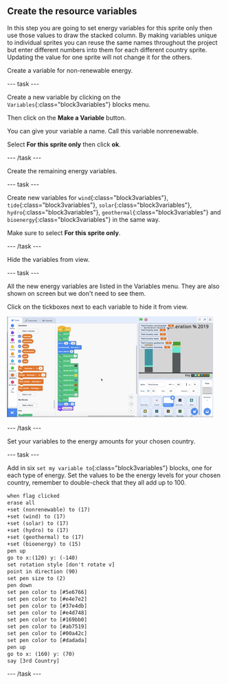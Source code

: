 ## Create the resource variables

In this step you are going to set energy variables for this sprite only then use those values to draw the stacked column. By making variables unique to individual sprites you can reuse the same names throughout the project but enter different numbers into them for each different country sprite. Updating the value for one sprite will not change it for the others.

Create a variable for non-renewable energy. 

--- task ---

Create a new variable by clicking on the `Variables`{:class="block3variables"} blocks menu.

Then click on the **Make a Variable** button.

You can give your variable a name. Call this variable nonrenewable.

Select **For this sprite only** then click **ok**.

--- /task ---

Create the remaining energy variables.

--- task ---

Create new variables for `wind`{:class="block3variables"}, `tide`{:class="block3variables"}, `solar`{:class="block3variables"}, `hydro`{:class="block3variables"}, `geothermal`{:class="block3variables"} and `bioenergy`{:class="block3variables"} in the same way. 

Make sure to select **For this sprite only**.

--- /task ---

Hide the variables from view.

--- task ---

All the new energy variables are listed in the Variables menu. They are also shown on screen but we don't need to see them. 

Click on the tickboxes next to each variable to hide it from view. 

![gif of hiding variables](images/hiding-variables.gif)

--- /task ---

Set your variables to the energy amounts for your chosen country.

--- task ---

Add in six `set my variable to`{:class="block3variables"} blocks, one for each type of energy. Set the values to be the energy levels for your chosen country, remember to double-check that they all add up to 100.

```blocks3
when flag clicked
erase all
+set (nonrenewable) to (17)
+set (wind) to (17)
+set (solar) to (17)
+set (hydro) to (17)
+set (geothermal) to (17)
+set (bioenergy) to (15)
pen up
go to x:(120) y: (-140)
set rotation style [don't rotate v]
point in direction (90)
set pen size to (2)
pen down
set pen color to [#5e6766]
set pen color to [#e4e7e2]
set pen color to [#37e4db]
set pen color to [#e4d748]
set pen color to [#169bb0]
set pen color to [#ab7519]
set pen color to [#00a42c]
set pen color to [#dadada]
pen up
go to x: (160) y: (70)
say [3rd Country]
```

--- /task ---

